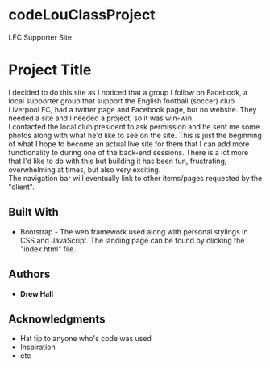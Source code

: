 # codeLouClassProject
LFC Supporter Site

# Project Title
 I decided to do this site as I noticed that a group I follow on Facebook, a local supporter group that support the English football (soccer) club Liverpool FC, had a twitter page and Facebook page, but no website.  They needed a site and I needed a project, so it was win-win.  
I contacted the local club president to ask permission and he sent me some photos along with what he'd like to see on the site.  This is just the beginning of what I hope to become an actual live site for them that I can add more functionality to during one of the back-end sessions.  There is a lot more that I'd like to do with this but building it has been fun, frustrating, overwhelming at times, but also very exciting.  
The navigation bar will eventually link to other items/pages requested by the "client".  


## Built With

* Bootstrap - The web framework used along with personal stylings in CSS and JavaScript. The landing page can be found by clicking the "index.html" file.


## Authors

* **Drew Hall** 


## Acknowledgments

* Hat tip to anyone who's code was used
* Inspiration
* etc
